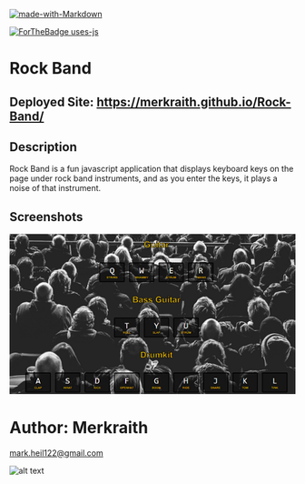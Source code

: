 



[![made-with-Markdown](https://img.shields.io/badge/Made%20with-Markdown-1f425f.svg)](http://commonmark.org)

[![ForTheBadge uses-js](http://ForTheBadge.com/images/badges/uses-js.svg)](http://ForTheBadge.com)


# Rock Band 

## Deployed Site: https://merkraith.github.io/Rock-Band/

## Description
  Rock Band is a fun javascript application that displays keyboard keys on the page under rock band instruments, and as you enter the keys, it plays a noise of that instrument.

## Screenshots

![ffquiz](/rockband.png)


# Author: Merkraith

mark.heil122@gmail.com

![alt text](https://github.com/Merkraith.png)


